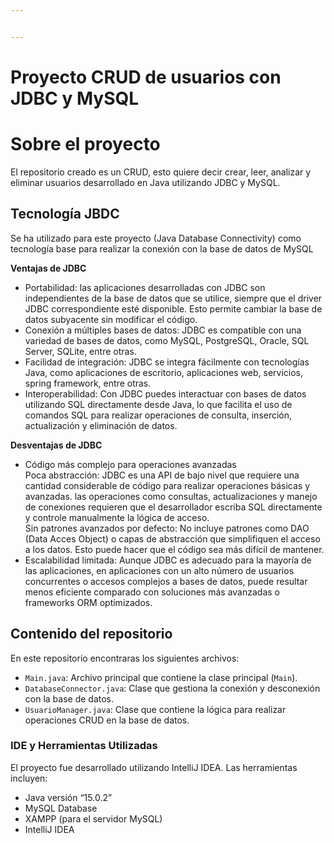 ```yaml
---


---
```


<h1 id="proyecto-crud-de-usuarios-con-jdbc-y-mysql">Proyecto CRUD de usuarios con JDBC y MySQL</h1>
<h1 id="sobre-el-proyecto">Sobre el proyecto</h1>
<p>El repositorio creado es un CRUD, esto quiere decir crear, leer, analizar y eliminar usuarios desarrollado en Java utilizando JDBC y MySQL.</p>
<h2 id="tecnología-jbdc">Tecnología JBDC</h2>
<p>Se ha utilizado para este proyecto (Java Database Connectivity) como tecnología base para realizar la conexión con la base de datos de MySQL</p>
<p><strong>Ventajas de JDBC</strong></p>
<ul>
<li>Portabilidad: las aplicaciones desarrolladas con JDBC son independientes de la base de datos que se utilice, siempre que el driver JDBC correspondiente esté disponible. Esto permite cambiar la base de datos subyacente sin modificar el código.</li>
<li>Conexión a múltiples bases de datos: JDBC es compatible con una variedad de bases de datos, como MySQL, PostgreSQL, Oracle, SQL Server, SQLite, entre otras.</li>
<li>Facilidad de integración: JDBC se integra fácilmente con tecnologías Java, como aplicaciones de escritorio, aplicaciones web, servicios, spring framework, entre otras.</li>
<li>Interoperabilidad: Con JDBC puedes interactuar con bases de datos utilizando SQL directamente desde Java, lo que facilita el uso de comandos SQL para realizar operaciones de consulta, inserción, actualización y eliminación de datos.</li>
</ul>
<p><strong>Desventajas de JDBC</strong></p>
<ul>
<li>Código más complejo para operaciones avanzadas<br>
Poca abstracción: JDBC es una API de bajo nivel que requiere una cantidad considerable de código para realizar operaciones básicas y avanzadas. las operaciones como consultas, actualizaciones y manejo de conexiones requieren que el desarrollador escriba SQL directamente y controle manualmente la lógica de acceso.<br>
Sin patrones avanzados por defecto: No incluye patrones como DAO (Data Acces Object) o capas de abstracción que simplifiquen el acceso a los datos. Esto puede hacer que el código sea más difícil de mantener.</li>
<li>Escalabilidad limitada: Aunque JDBC es adecuado para la mayoría de las aplicaciones, en aplicaciones con un alto número de usuarios concurrentes o accesos complejos a bases de datos, puede resultar menos eficiente comparado con soluciones más avanzadas o frameworks ORM optimizados.</li>
</ul>
<h2 id="contenido-del-repositorio">Contenido del repositorio</h2>
<p>En este repositorio encontraras los siguientes archivos:</p>
<ul>
<li><code>Main.java</code>: Archivo principal que contiene la clase principal (<code>Main</code>).</li>
<li><code>DatabaseConnector.java</code>: Clase que gestiona la conexión y desconexión con la base de datos.</li>
<li><code>UsuarioManager.java</code>: Clase que contiene la lógica para realizar operaciones CRUD en la base de datos.</li>
</ul>
<h3 id="ide-y-herramientas-utilizadas">IDE y Herramientas Utilizadas</h3>
<p>El proyecto fue desarrollado utilizando IntelliJ IDEA. Las herramientas incluyen:</p>
<ul>
<li>Java versión “15.0.2”</li>
<li>MySQL Database</li>
<li>XAMPP (para el servidor MySQL)</li>
<li>IntelliJ IDEA</li>
</ul>

